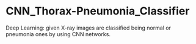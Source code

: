 # CNN_Thorax-Pneumonia_Classifier
Deep Learning: given X-ray images are classified being normal or pneumonia ones by using CNN networks.
